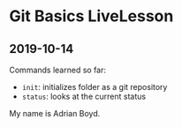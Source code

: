 # Git Basics LiveLesson

## 2019-10-14

Commands learned so far:

- `init`: initializes folder as a git repository
- `status`: looks at the current status

My name is Adrian Boyd.
